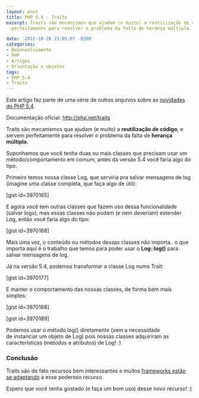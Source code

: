 ```yaml
---
layout: post
title: PHP 5.4 - Traits
excerpt: Traits são mecanismos que ajudam (e muito) a reutilização de código, e servem
  perfeitamente para resolver o problema da falta de herança múltipla.

date: '2012-10-28 21:05:07 -0200'
categories:
- Desenvolvimento
- PHP
- Artigos
- Orientação a objetos
tags:
- PHP 5.4
- Traits
---
```

<p>Este artigo faz parte de uma série de outros arquivos sobre as <a title="PHP 5.4 – Novas funcionalidades" href="http://blog.thiagobelem.net/php-5-4-novas-funcionalidades/" target="_blank">novidades do PHP 5.4</a>.</p>
<p>Documentação oficial: <a href="http://php.net/traits" target="_blank">http://php.net/traits</a></p>
<p>Traits são mecanismos que ajudam (e muito) a <strong>reutilização de código</strong>, e servem perfeitamente para resolver o problema da falta de <strong>herança múltipla</strong>.</p>
<p>Suponhamos que você tenha duas ou mais classes que precisam usar um método/comportamento em comum, antes da versão 5.4 você faria algo do tipo:</p>
<p>Primeiro temos nossa classe Log, que serviria pra salvar mensagens de log (imagine uma classe completa, que faça algo de útil):</p>
<p>[gist id=3970165]</p>
<p>E agora você tem outras classes que fazem uso dessa funcionalidade (salvar logs), mas essas classes não podem (e nem deveriam) estender Log, então você faria algo do tipo:</p>
<p>[gist id=3970168]</p>
<p>Mais uma vez, o conteúdo ou métodos dessas classes não importa.. o que importa aqui é o trabalho que temos para poder usar o <strong>Log::log()</strong> para salvar mensagens de log.</p>
<p>Já na versão 5.4, podemos transformar a classe Log numa Trait:</p>
<p>[gist id=3970177]</p>
<p>E manter o comportamento das nossas classes, de forma bem mais simples:</p>
<p>[gist id=3970188]</p>
<p>[gist id=3970189]</p>
<p>Podemos usar o método log() diretamente (sem a necessidade de instanciar um objeto de Log) pois nossas classes adquiriram as características (métodos e atributos) de Log! :)</p>
<h3>Conclusão</h3>
<p>Traits são de fato recursos bem interessantes e muitos <a title="O CakePHP 3.0 já está no forno!" href="http://blog.thiagobelem.net/o-cakephp-3-0-ja-esta-no-forno/">frameworks estão se adaptando</a> à esse poderoso recurso.</p>
<p>Espero que você tenha gostado (e faça um bom uso) desse novo recurso! :)</p>
